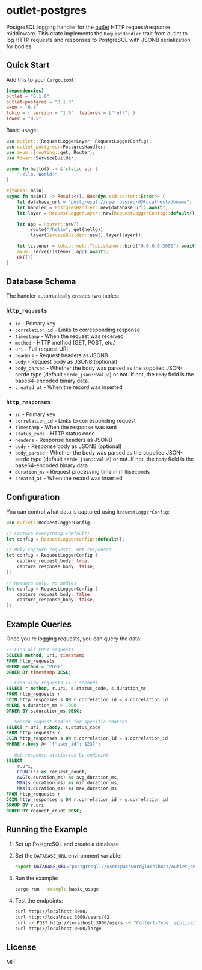 # outlet-postgres

PostgreSQL logging handler for the
[outlet](https://github.com/doublewordai/outlet) HTTP request/response
middleware. This crate implements the `RequestHandler` trait from outlet to log
HTTP requests and responses to PostgreSQL with JSONB serialization for bodies.

## Quick Start

Add this to your `Cargo.toml`:

```toml
[dependencies]
outlet = "0.1.0"
outlet-postgres = "0.1.0"
axum = "0.8"
tokio = { version = "1.0", features = ["full"] }
tower = "0.5"
```

Basic usage:

```rust
use outlet::{RequestLoggerLayer, RequestLoggerConfig};
use outlet_postgres::PostgresHandler;
use axum::{routing::get, Router};
use tower::ServiceBuilder;

async fn hello() -> &'static str {
    "Hello, World!"
}

#[tokio::main]
async fn main() -> Result<(), Box<dyn std::error::Error>> {
    let database_url = "postgresql://user:password@localhost/dbname";
    let handler = PostgresHandler::new(database_url).await?;
    let layer = RequestLoggerLayer::new(RequestLoggerConfig::default(), handler);

    let app = Router::new()
        .route("/hello", get(hello))
        .layer(ServiceBuilder::new().layer(layer));

    let listener = tokio::net::TcpListener::bind("0.0.0.0:3000").await?;
    axum::serve(listener, app).await?;
    Ok(())
}
```

## Database Schema

The handler automatically creates two tables:

### `http_requests`

- `id` - Primary key
- `correlation_id` - Links to corresponding response
- `timestamp` - When the request was received
- `method` - HTTP method (GET, POST, etc.)
- `uri` - Full request URI
- `headers` - Request headers as JSONB
- `body` - Request body as JSONB (optional)
- `body_parsed` - Whether the body was parsed as the supplied JSON-serde type (default `serde_json::Value`) or not. If not, the `body` field is the base64-encoded binary data.
- `created_at` - When the record was inserted

### `http_responses`

- `id` - Primary key
- `correlation_id` - Links to corresponding request
- `timestamp` - When the response was sent
- `status_code` - HTTP status code
- `headers` - Response headers as JSONB
- `body` - Response body as JSONB (optional)
- `body_parsed` - Whether the body was parsed as the supplied JSON-serde type (default `serde_json::Value`) or not. If not, the `body` field is the base64-encoded binary data.
- `duration_ms` - Request processing time in milliseconds
- `created_at` - When the record was inserted

## Configuration

You can control what data is captured using `RequestLoggerConfig`:

```rust
use outlet::RequestLoggerConfig;

// Capture everything (default)
let config = RequestLoggerConfig::default();

// Only capture requests, not responses
let config = RequestLoggerConfig {
    capture_request_body: true,
    capture_response_body: false,
};

// Headers only, no bodies
let config = RequestLoggerConfig {
    capture_request_body: false,
    capture_response_body: false,
};
```

## Example Queries

Once you're logging requests, you can query the data:

```sql
-- Find all POST requests
SELECT method, uri, timestamp 
FROM http_requests 
WHERE method = 'POST' 
ORDER BY timestamp DESC;

-- Find slow requests (> 1 second)
SELECT r.method, r.uri, s.status_code, s.duration_ms
FROM http_requests r
JOIN http_responses s ON r.correlation_id = s.correlation_id
WHERE s.duration_ms > 1000
ORDER BY s.duration_ms DESC;

-- Search request bodies for specific content
SELECT r.uri, r.body, s.status_code
FROM http_requests r
JOIN http_responses s ON r.correlation_id = s.correlation_id
WHERE r.body @> '{"user_id": 123}';

-- Get response statistics by endpoint
SELECT 
    r.uri,
    COUNT(*) as request_count,
    AVG(s.duration_ms) as avg_duration_ms,
    MIN(s.duration_ms) as min_duration_ms,
    MAX(s.duration_ms) as max_duration_ms
FROM http_requests r
JOIN http_responses s ON r.correlation_id = s.correlation_id
GROUP BY r.uri
ORDER BY request_count DESC;
```

## Running the Example

1. Set up PostgreSQL and create a database
2. Set the `DATABASE_URL` environment variable:

   ```bash
   export DATABASE_URL="postgresql://user:password@localhost/outlet_demo"
   ```

3. Run the example:

   ```bash
   cargo run --example basic_usage
   ```

4. Test the endpoints:

   ```bash
   curl http://localhost:3000/
   curl http://localhost:3000/users/42
   curl -X POST http://localhost:3000/users -H "Content-Type: application/json" -d '{"name":"Alice","email":"alice@example.com"}'
   curl http://localhost:3000/large
   ```

## License

MIT
